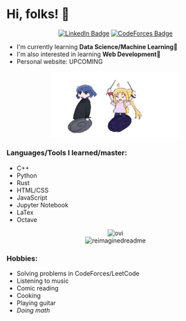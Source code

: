 # Hi, folks! 👋

<div id="linkedin-badge" align="center">
  
  [![LinkedIn Badge](https://img.shields.io/badge/LinkedIn-0077B5?style=for-the-badge&logo=linkedin&logoColor=white)](https://www.linkedin.com/in/riyan-naffa-nusafara/)
  [![CodeForces Badge](https://img.shields.io/badge/Codeforces-445f9d?style=for-the-badge&logo=Codeforces&logoColor=white)](https://codeforces.com/profile/IanRyan)
    
</div>

- I'm currently learning **Data Science/Machine Learning**🌱  
- I'm also interested in learning **Web Development**📝 
- Personal website: UPCOMING

<div id="nijika-gif" align="center">
  <img src="https://github.com/RiyanNaffa/RiyanNaffa/blob/main/bocchi-the-rock-ijichi-nijika.gif" alt="Nijika vs. Ryo" width="300"\>
</div>

### Languages/Tools I learned/master:  
- C++  
- Python  
- Rust  
- HTML/CSS  
- JavaScript  
- Jupyter Notebook  
- LaTex  
- Octave

<div id="user-top-langs" align="center">
  <img src="https://github-readme-stats.vercel.app/api/top-langs?username=RiyanNaffa&show_icons=true&locale=en&layout=compact&theme=chartreuse-dark" alt="ovi" />
</div>
<div id="user-stats" align="center">
  <img src="https://myreadme.vercel.app/api/embed/RiyanNaffa?panels=userstatistics,toprepositories,toplanguages,commitgraph" alt="reimaginedreadme" />
</div>

### Hobbies:  
- Solving problems in CodeForces/LeetCode  
- Listening to music  
- Comic reading  
- Cooking  
- Playing guitar  
- _Doing math_

<!--
**RiyanNaffa/RiyanNaffa** is a ✨ _special_ ✨ repository because its `README.md` (this file) appears on your GitHub profile.

Here are some ideas to get you started:

- 🔭 I’m currently working on ...
- 🌱 I’m currently learning ...
- 👯 I’m looking to collaborate on ...
- 🤔 I’m looking for help with ...
- 💬 Ask me about ...
- 📫 How to reach me: ...
- 😄 Pronouns: ...
- ⚡ Fun fact: ...
-->
